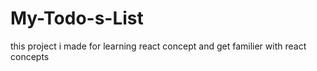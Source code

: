 # My-Todo-s-List
this project i made for learning react concept and get familier with react concepts
